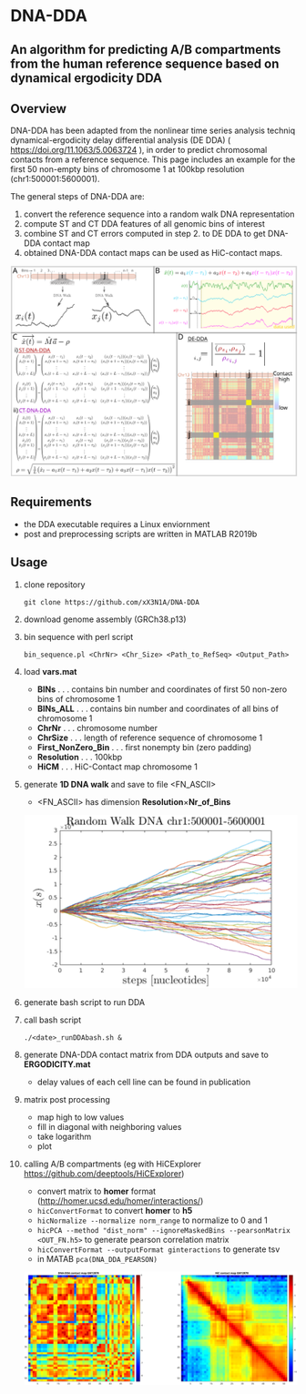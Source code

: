 # DNA-DDA 
## An algorithm for predicting A/B compartments from the human reference sequence based on dynamical ergodicity DDA


## Overview

DNA-DDA has been adapted from the nonlinear time series analysis techniq dynamical-ergodicity delay differential analysis (DE DDA) ( https://doi.org/11.1063/5.0063724 ), in order to predict chromosomal contacts from a reference sequence. This page includes an example for the first 50 non-empty bins of chromosome 1 at 100kbp resolution (chr1:500001:5600001). 

The general steps of DNA-DDA are:  
 1. convert the reference sequence into a random walk DNA representation  
 2. compute ST and CT DDA features of all genomic bins of interest  
 3. combine ST and CT errors computed in step 2. to DE DDA to get DNA-DDA contact map  
 4. obtained DNA-DDA contact maps can be used as HiC-contact maps.

![DNA-DDA procedure](/Figures/DNA_DDA_precedure.svg)


## Requirements
* the DDA executable requires a Linux enviornment
* post and preprocessing scripts are written in MATLAB R2019b

## Usage
 1. clone repository
    ```
    git clone https://github.com/xX3N1A/DNA-DDA
    ```
 2. download genome assembly (GRCh38.p13)

 3. bin sequence with perl script
    ```
    bin_sequence.pl <ChrNr> <Chr_Size> <Path_to_RefSeq> <Output_Path>
    ```
 4. load **vars.mat**

    * **BINs** . . . contains bin number and coordinates of first 50 non-zero bins of chromosome 1
    * **BINs\_ALL** . . . contains bin number and coordinates of all bins of chromosome 1 
    * **ChrNr** . . . chromosome number 
    * **ChrSize** . . . length of reference sequence of chromosome 1
    * **First_NonZero_Bin** . . . first nonempty bin (zero padding)
    * **Resolution** . . . 100kbp 
    * **HiCM** . . . HiC-Contact map chromosome 1

 5. generate **1D DNA walk** and save to file <FN_ASCII> 
	 
    * <FN_ASCII> has dimension **Resolution**$\times$**Nr_of_Bins** 
	    
    ![DNA_1DRW](/Figures/DNA_RW.svg)

 6. generate bash script to run DDA

 7. call bash script 
    ```
    ./<date>_runDDAbash.sh &
    ```
	  
 8. generate DNA-DDA contact matrix from DDA outputs and save to **ERGODICITY.mat**

    * delay values of each cell line can be found in publication     

 9. matrix post processing

    * map high to low values
    * fill in diagonal with neighboring values
    * take logarithm    
    * plot

 10. calling A/B compartments (eg with HiCExplorer https://github.com/deeptools/HiCExplorer)

     * convert matrix to **homer** format (http://homer.ucsd.edu/homer/interactions/) 
     * `hicConvertFormat` to convert **homer** to **h5**
     * `hicNormalize --normalize norm_range` to normalize to 0 and 1
     * `hicPCA --method "dist_norm" --ignoreMaskedBins --pearsonMatrix <OUT_FN.h5>` to generate pearson correlation matrix  
     * `hicConvertFormat --outputFormat ginteractions` to generate tsv
     * in MATAB `pca(DNA_DDA_PEARSON)`

     ![DNA-DDA_DNA](/Figures/ContactMaps.svg)

